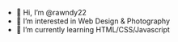 - 👋 Hi, I’m @rawndy22
- 👀 I’m interested in Web Design & Photography
- 🌱 I’m currently learning HTML/CSS/Javascript


<!---
rawndy22/rawndy22 is a ✨ special ✨ repository because its `README.md` (this file) appears on your GitHub profile.
You can click the Preview link to take a look at your changes.
--->
